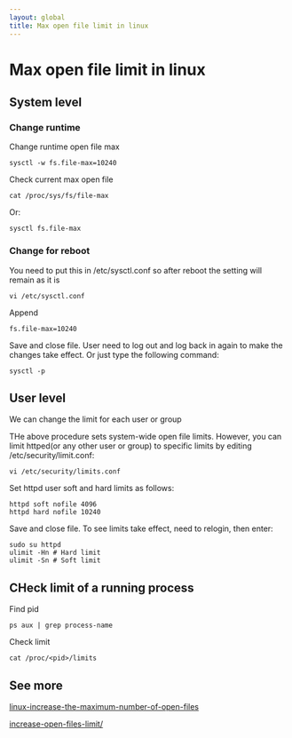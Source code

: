 ```yaml
---
layout: global
title: Max open file limit in linux
---
```


# Max open file limit in linux

## System level

### Change runtime

Change runtime open file max

    sysctl -w fs.file-max=10240

Check current max open file

    cat /proc/sys/fs/file-max

Or:

	sysctl fs.file-max

### Change for reboot

You need to put this in /etc/sysctl.conf so after reboot the setting will remain as it is

	vi /etc/sysctl.conf
	
Append

	fs.file-max=10240
	
Save and close file. User need to log out and log back in again to make the changes take effect. Or just type the following command:

	sysctl -p

## User level

We can change the limit for each user or group

THe above procedure sets system-wide open file limits. However, you can limit httped(or any other user or group) to specific limits by editing /etc/security/limit.conf:

	vi /etc/security/limits.conf

Set httpd user soft and hard limits as follows:

	httpd soft nofile 4096
	httpd hard nofile 10240

Save and close file. To see limits take effect, need to relogin, then enter:

	sudo su httpd
	ulimit -Hn # Hard limit
	ulimit -Sn # Soft limit

## CHeck limit of a running process

Find pid

	ps aux | grep process-name

Check limit

	cat /proc/<pid>/limits


## See more

[linux-increase-the-maximum-number-of-open-files](http://www.cyberciti.biz/faq/linux-increase-the-maximum-number-of-open-files/)

[increase-open-files-limit/](https://rtcamp.com/tutorials/linux/increase-open-files-limit/)


